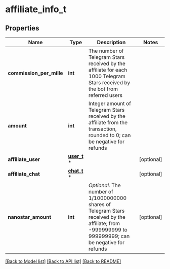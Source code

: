 # affiliate_info_t

## Properties
Name | Type | Description | Notes
------------ | ------------- | ------------- | -------------
**commission_per_mille** | **int** | The number of Telegram Stars received by the affiliate for each 1000 Telegram Stars received by the bot from referred users | 
**amount** | **int** | Integer amount of Telegram Stars received by the affiliate from the transaction, rounded to 0; can be negative for refunds | 
**affiliate_user** | [**user_t**](user.md) \* |  | [optional] 
**affiliate_chat** | [**chat_t**](chat.md) \* |  | [optional] 
**nanostar_amount** | **int** | *Optional*. The number of 1/1000000000 shares of Telegram Stars received by the affiliate; from -999999999 to 999999999; can be negative for refunds | [optional] 

[[Back to Model list]](../README.md#documentation-for-models) [[Back to API list]](../README.md#documentation-for-api-endpoints) [[Back to README]](../README.md)



